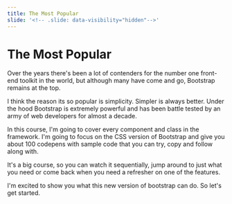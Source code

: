 ```yaml
---
title: The Most Popular
slide: '<!-- .slide: data-visibility="hidden"-->'
---
```


<!-- .slide: data-state="layout-title" class="bg-dark"-->

# The Most Popular

> >

Over the years there's been a lot of contenders for the number one front-end toolkit in the world, but although many have come and go, Bootstrap remains at the top.

I think the reason its so popular is simplicity. Simpler is always better. Under the hood Bootstrap is extremely powerful and has been battle tested by an army of web developers for almost a decade.

In this course, I'm going to cover every component and class in the framework. I'm going to focus on the CSS version of Bootstrap and give you about 100 codepens with sample code that you can try, copy and follow along with.

It's a big course, so you can watch it sequentially, jump around to just what you need or come back when you need a refresher on one of the features.

I'm excited to show you what this new version of bootstrap can do. So let's get started.
